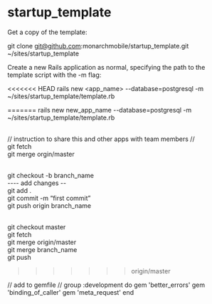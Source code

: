 startup_template
================

Get a copy of the template:

git clone git@github.com:monarchmobile/startup_template.git ~/sites/startup_template

Create a new Rails application as normal, specifying the path to the template script with the -m flag:

<<<<<<< HEAD
rails new <app_name> --database=postgresql -m ~/sites/startup_template/template.rb





=======
rails new new_app_name --database=postgresql -m ~/sites/startup_template/template.rb

<br />
// instruction to share this and other apps with team members // <br />
git fetch <br />
git merge orgin/master <br /> <br />

git checkout -b branch_name <br />
---- add changes -- <br />
  git add . <br />
  git commit -m “first commit” <br />
  git push origin  branch_name <br /> <br />

git checkout master <br />
git fetch <br />
git merge origin/master <br />
git merge  branch_name <br />
git push <br />
>>>>>>> origin/master

// add to gemfile //
group :development do
  gem 'better_errors'
  gem 'binding_of_caller'
  gem 'meta_request'
end
